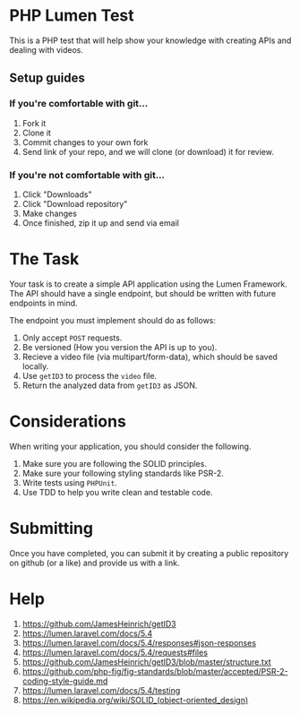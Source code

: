 # PHP Lumen Test

This is a PHP test that will help show your knowledge with creating APIs and dealing with videos.

## Setup guides

### If you're comfortable with git...

1. Fork it
2. Clone it
3. Commit changes to your own fork
4. Send link of your repo, and we will clone (or download) it for review.

### If you're not comfortable with git...

1. Click "Downloads"
2. Click "Download repository"
3. Make changes
4. Once finished, zip it up and send via email

# The Task

Your task is to create a simple API application using the Lumen Framework. The API should have a single endpoint, but should be written with future endpoints in mind. 

The endpoint you must implement should do as follows: 

1. Only accept ``POST`` requests.
2. Be versioned (How you version the API is up to you).
3. Recieve a video file (via multipart/form-data), which should be saved locally. 
4. Use ``getID3`` to process the ``video`` file.
5. Return the analyzed data from ``getID3`` as JSON.

# Considerations

When writing your application, you should consider the following.

1. Make sure you are following the SOLID principles.
2. Make sure your following styling standards like PSR-2.
3. Write tests using ``PHPUnit``.
4. Use TDD to help you write clean and testable code.

# Submitting

Once you have completed, you can submit it by creating a public repository on github (or a like) and provide us with a link.

# Help

1. https://github.com/JamesHeinrich/getID3
2. https://lumen.laravel.com/docs/5.4
3. https://lumen.laravel.com/docs/5.4/responses#json-responses
4. https://lumen.laravel.com/docs/5.4/requests#files
5. https://github.com/JamesHeinrich/getID3/blob/master/structure.txt
6. https://github.com/php-fig/fig-standards/blob/master/accepted/PSR-2-coding-style-guide.md
7. https://lumen.laravel.com/docs/5.4/testing
8. https://en.wikipedia.org/wiki/SOLID_(object-oriented_design)